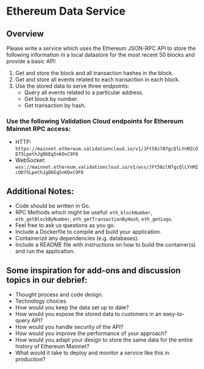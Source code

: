 # Ethereum Data Service

## Overview

Please write a service which uses the Ethereum JSON-RPC API to store the following information in a local datastore for the most recent 50 blocks and provide a basic API:

1. Get and store the block and all transaction hashes in the block.
2. Get and store all events related to each transaction in each block.
3. Use the stored data to serve three endpoints:
   - Query all events related to a particular address.
   - Get block by number.
   - Get transaction by hash.

### Use the following Validation Cloud endpoints for Ethereum Mainnet RPC access:

- HTTP: `https://mainnet.ethereum.validationcloud.io/v1/JFt58zlN7gcQlLYnMZcOD75LpethJgD6Eq5nKOxC9F0`
- WebSocket: `wss://mainnet.ethereum.validationcloud.io/v1/wss/JFt58zlN7gcQlLYnMZcOD75LpethJgD6Eq5nKOxC9F0`

## Additional Notes:

- Code should be written in Go.
- RPC Methods which might be useful: `eth_blockNumber`, `eth_getBlockByNumber`, `eth_getTransactionByHash`, `eth_getLogs`.
- Feel free to ask us questions as you go.
- Include a Dockerfile to compile and build your application.
- Containerize any dependencies (e.g. databases).
- Include a README file with instructions on how to build the container(s) and run the application.

## Some inspiration for add-ons and discussion topics in our debrief:

- Thought process and code design.
- Technology choices.
- How would you keep the data set up to date?
- How would you expose the stored data to customers in an easy-to-query API?
- How would you handle security of the API?
- How would you improve the performance of your approach?
- How would you adapt your design to store the same data for the entire history of Ethereum Mainnet?
- What would it take to deploy and monitor a service like this in production?

